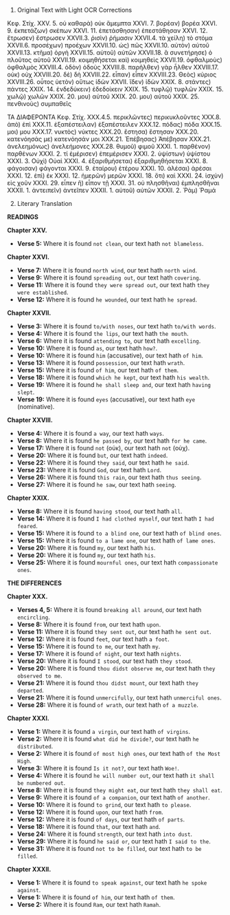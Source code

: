 1. Original Text with Light OCR Corrections

Κεφ. Στίχ.
XXV. 5. οὐ καθαρὰ) οὐκ ἄμεμπτα
XXVI. 7. βορέαν) βορέα
XXVI. 9. ἐκπετάζων) σκέπων
XXVI. 11. ἐπετάσθησαν) ἐπεστάθησαν
XXVI. 12. ἔτρωσεν) ἔστρωσεν
XXVII.3. ῥισὶν) ῥήμασιν
XXVII.4. τὰ χείλη) τὸ στόμα
XXVII.6. προσέχων) προέχων
XXVII.10. ὡς) πῶς
XXVII.10. αὐτὸν) αὐτοῦ
XXVII.13. κτῆμα) ὀργὴ
XXVII.15. αὐτοῦ) αὐτῶν
XXVII.18. ἃ συνετήρησε) ὁ πλοῦτος αὐτοῦ
XXVII.19. κοιμηθήσεται καὶ) κοιμηθεὶς
XXVII.19. ὀφθαλμοὺς) ὀφθαλμὸς
XXVIII.4. ὁδὸν) ὁδοὺς
XXVIII.8. παρῆλθεν) γὰρ ἦλθεν
XXVIII.17. οὐκ) οὐχ
XXVIII.20. δὲ) δὴ
XXVIII.22. εἶπαν) εἶπεν
XXVIII.23. Θεὸς) κύριος
XXVIII.26. οὗτος ὑετὸν) οὕτως ἰδὼν
XXVII. ἴδεν) ἰδὼν
XXIX. 8. στάντες) πάντες
XXIX. 14. ἐνδεδύκειν) ἐδεδοίκειν
XXIX. 15. τυφλῷ) τυφλῶν
XXIX. 15. χωλῷ) χωλῶν
XXIX. 20. μου) αὐτοῦ
XXIX. 20. μου) αὐτοῦ
XXIX. 25. πενθινοὺς) συμπαθεῖς

ΤΑ ΔΙΑΦΕΡΟΝΤΑ
Κεφ. Στίχ.
XXX.4.5. περικλῶντες) περικυκλοῦντες
XXX.8. ἀπὸ) ἐπὶ
XXX.11. ἐξαπέστειλαν) ἐξαπέστειλεν
XXX.12. πόδας) πόδα
XXX.15. μοι) μου
XXX.17. νυκτὸς) νύκτες
XXX.20. ἔστησα) ἔστησαν
XXX.20. κατενόησάς με) κατενόησάν μοι
XXX.21. Ἐπέβησας) Ἀπέβησαν
XXX.21. ἀνελεημόνως) ἀνελεήμονες
XXX.28. θυμοῦ) φιμοῦ
XXXI. 1. παρθένον) παρθένων
XXXI. 2. τί ἐμέρισεν) ἐπεμέρισεν
XXXI. 2. ὑψίστων) ὑψίστου
XXXI. 3. Οὐχὶ) Οὐαὶ
XXXI. 4. ἐξαριθμήσεται) ἐξαριθμηθήσεται
XXXI. 8. φάγοισαν) φάγονται
XXXI. 9. ἑταίρου) ἑτέρου
XXXI. 10. ἀλέσαι) ἀρέσαι
XXXI. 12. ἐπὶ) ἐκ
XXXI. 12. ἡμερῶν) μερῶν
XXXI. 18. ὅτι) καὶ
XXXI. 24. ἰσχὺν) εἰς χοῦν
XXXI. 29. εἶπεν ἢ) εἶπον τῇ
XXXI. 31. οὐ πλησθῆναι) ἐμπλησθῆναι
XXXII. 1. ἀντειπεῖν) ἀντεῖπεν
XXXII. 1. αὐτοῦ) αὐτῶν
XXXII. 2. Ῥὰμ) Ῥαμά

2. Literary Translation

**READINGS**

**Chapter XXV.**
*   **Verse 5:** Where it is found `not clean`, our text hath `not blameless`.

**Chapter XXVI.**
*   **Verse 7:** Where it is found `north wind`, our text hath `north wind`.
*   **Verse 9:** Where it is found `spreading out`, our text hath `covering`.
*   **Verse 11:** Where it is found `they were spread out`, our text hath `they were established`.
*   **Verse 12:** Where it is found `he wounded`, our text hath `he spread`.

**Chapter XXVII.**
*   **Verse 3:** Where it is found `to/with noses`, our text hath `to/with words`.
*   **Verse 4:** Where it is found `the lips`, our text hath `the mouth`.
*   **Verse 6:** Where it is found `attending to`, our text hath `excelling`.
*   **Verse 10:** Where it is found `as`, our text hath `how?`.
*   **Verse 10:** Where it is found `him` (accusative), our text hath `of him`.
*   **Verse 13:** Where it is found `possession`, our text hath `wrath`.
*   **Verse 15:** Where it is found `of him`, our text hath `of them`.
*   **Verse 18:** Where it is found `which he kept`, our text hath `his wealth`.
*   **Verse 19:** Where it is found `he shall sleep and`, our text hath `having slept`.
*   **Verse 19:** Where it is found `eyes` (accusative), our text hath `eye` (nominative).

**Chapter XXVIII.**
*   **Verse 4:** Where it is found `a way`, our text hath `ways`.
*   **Verse 8:** Where it is found `he passed by`, our text hath `for he came`.
*   **Verse 17:** Where it is found `not` (οὐκ), our text hath `not` (οὐχ).
*   **Verse 20:** Where it is found `but`, our text hath `indeed`.
*   **Verse 22:** Where it is found `they said`, our text hath `he said`.
*   **Verse 23:** Where it is found `God`, our text hath `Lord`.
*   **Verse 26:** Where it is found `this rain`, our text hath `thus seeing`.
*   **Verse 27:** Where it is found `he saw`, our text hath `seeing`.

**Chapter XXIX.**
*   **Verse 8:** Where it is found `having stood`, our text hath `all`.
*   **Verse 14:** Where it is found `I had clothed myself`, our text hath `I had feared`.
*   **Verse 15:** Where it is found `to a blind one`, our text hath `of blind ones`.
*   **Verse 15:** Where it is found `to a lame one`, our text hath `of lame ones`.
*   **Verse 20:** Where it is found `my`, our text hath `his`.
*   **Verse 20:** Where it is found `my`, our text hath `his`.
*   **Verse 25:** Where it is found `mournful ones`, our text hath `compassionate ones`.

**THE DIFFERENCES**

**Chapter XXX.**
*   **Verses 4, 5:** Where it is found `breaking all around`, our text hath `encircling`.
*   **Verse 8:** Where it is found `from`, our text hath `upon`.
*   **Verse 11:** Where it is found `they sent out`, our text hath `he sent out`.
*   **Verse 12:** Where it is found `feet`, our text hath `a foot`.
*   **Verse 15:** Where it is found `to me`, our text hath `my`.
*   **Verse 17:** Where it is found `of night`, our text hath `nights`.
*   **Verse 20:** Where it is found `I stood`, our text hath `they stood`.
*   **Verse 20:** Where it is found `thou didst observe me`, our text hath `they observed to me`.
*   **Verse 21:** Where it is found `thou didst mount`, our text hath `they departed`.
*   **Verse 21:** Where it is found `unmercifully`, our text hath `unmerciful ones`.
*   **Verse 28:** Where it is found `of wrath`, our text hath `of a muzzle`.

**Chapter XXXI.**
*   **Verse 1:** Where it is found `a virgin`, our text hath `of virgins`.
*   **Verse 2:** Where it is found `what did he divide?`, our text hath `he distributed`.
*   **Verse 2:** Where it is found `of most high ones`, our text hath `of the Most High`.
*   **Verse 3:** Where it is found `Is it not?`, our text hath `Woe!`.
*   **Verse 4:** Where it is found `he will number out`, our text hath `it shall be numbered out`.
*   **Verse 8:** Where it is found `they might eat`, our text hath `they shall eat`.
*   **Verse 9:** Where it is found `of a companion`, our text hath `of another`.
*   **Verse 10:** Where it is found `to grind`, our text hath `to please`.
*   **Verse 12:** Where it is found `upon`, our text hath `from`.
*   **Verse 12:** Where it is found `of days`, our text hath `of parts`.
*   **Verse 18:** Where it is found `that`, our text hath `and`.
*   **Verse 24:** Where it is found `strength`, our text hath `into dust`.
*   **Verse 29:** Where it is found `he said or`, our text hath `I said to the`.
*   **Verse 31:** Where it is found `not to be filled`, our text hath `to be filled`.

**Chapter XXXII.**
*   **Verse 1:** Where it is found `to speak against`, our text hath `he spoke against`.
*   **Verse 1:** Where it is found `of him`, our text hath `of them`.
*   **Verse 2:** Where it is found `Ram`, our text hath `Ramah`.